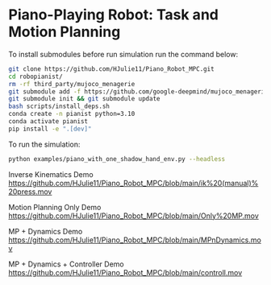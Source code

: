 # Piano-Playing Robot: Task and Motion Planning

To install submodules before run simulation run the command below:
```sh
git clone https://github.com/HJulie11/Piano_Robot_MPC.git
cd robopianist/
rm -rf third_party/mujoco_menagerie
git submodule add -f https://github.com/google-deepmind/mujoco_menagerie.git third_party/mujoco_menagerie
git submodule init && git submodule update
bash scripts/install_deps.sh
conda create -n pianist python=3.10
conda activate pianist
pip install -e ".[dev]"
```

To run the simulation:
```sh
python examples/piano_with_one_shadow_hand_env.py --headless
```

Inverse Kinematics Demo
https://github.com/HJulie11/Piano_Robot_MPC/blob/main/ik%20(manual)%20press.mov

Motion Planning Only Demo
https://github.com/HJulie11/Piano_Robot_MPC/blob/main/Only%20MP.mov

MP + Dynamics Demo
https://github.com/HJulie11/Piano_Robot_MPC/blob/main/MPnDynamics.mov

MP + Dynamics + Controller Demo
https://github.com/HJulie11/Piano_Robot_MPC/blob/main/controll.mov
